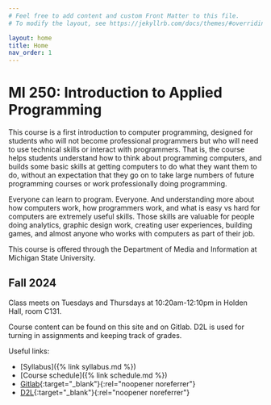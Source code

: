 ```yaml
---
# Feel free to add content and custom Front Matter to this file.
# To modify the layout, see https://jekyllrb.com/docs/themes/#overriding-theme-defaults

layout: home
title: Home
nav_order: 1
---
```


# MI 250: Introduction to Applied Programming

This course is a first introduction to computer programming, designed for students who will not become professional programmers but who will need to use technical skills or interact with programmers. That is, the course helps students understand how to think about programming computers, and builds some basic skills at getting computers to do what they want them to do, without an expectation that they go on to take large numbers of future programming courses or work professionally doing programming.

Everyone can learn to program. Everyone. And understanding more about how computers work, how programmers work, and what is easy vs hard for computers are extremely useful skills. Those skills are valuable for people doing analytics, graphic design work, creating user experiences, building games, and almost anyone who works with computers as part of their job. 

This course is offered through the Department of Media and Information at Michigan State University.

## Fall 2024

Class meets on Tuesdays and Thursdays at 10:20am-12:10pm in Holden Hall, room C131. 

Course content can be found on this site and on Gitlab. D2L is used for turning in assignments and keeping track of grades.

Useful links:
* [Syllabus]({% link syllabus.md %})
* [Course schedule]({% link schedule.md %})
* [Gitlab](https://gitlab.msu.edu/){:target="_blank"}{:rel="noopener noreferrer"}
* [D2L](https://d2l.msu.edu/){:target="_blank"}{:rel="noopener noreferrer"}


